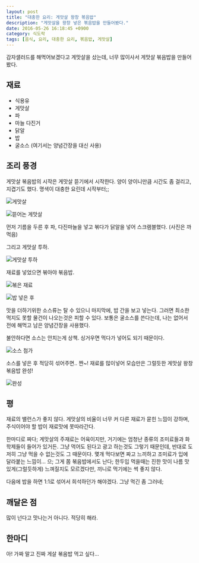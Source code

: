 ```yaml
---
layout: post
title: "대충한 요리: 게맛살 왕창 볶음밥"
description: "게맛살을 왕창 넣은 볶음밥을 만들어봤다."
date: 2016-05-26 16:18:45 +0900
category: 식도락
tags: [음식, 요리, 대충한 요리, 볶음밥, 게맛살]
---
```


감자샐러드를 해먹어보겠다고 게맛살을 샀는데,
너무 많이사서 게맛살 볶음밥을 만들어봤다.


## 재료

- 식용유
- 게맛살
- 파
- 마늘 다진거
- 닭알
- 밥
- 굴소스 (여기서는 양념간장을 대신 사용)


## 조리 풍경

게맛살 볶음밥의 시작은 게맛살 뜯기에서 시작한다.
양이 양이니만큼 시간도 좀 걸리고, 지겹기도 했다.
명색이 대충한 요린데 시작부터;;

![게맛살](https://lh3.googleusercontent.com/ZPdhloKt00JIIC1L1yUlOpgeFhz9xVjGscIO7E4In4rfbS6ZqLA-7vialnvCVjuVLU-qQH1Fgw=s520 "한가득이다;")

![뜯어논 게맛살](https://lh3.googleusercontent.com/rXhjTKw5Hb97wDWgnvnfJ1iqteZYZHQRB0cTYRZ92Srqx0Mj2a33idTzdg89sMyA1nr9a409Ug=s520 "뜯었더니 훨씬 많다. 것 참 수북하구만; 군데군데 대충 뜯은것도 보인다.")

먼저 기름을 두른 후 파, 다진마늘을 넣고 볶다가 닭알을 넣어 스크램블했다. (사진은 까먹음)

그리고 게맛살 투하.

![게맛살 투하](https://lh3.googleusercontent.com/5Aa0B90KTIgzIoA055wvCDbjJYJOt76GZX4yht46tj-G1zUxqNojh2V-3iVIw117YrQoqo8_HQ=s520 "게맛살이 후라이팬을 덮었다; 넣고보니 생각보다 훨씬 많;;")

재료를 넣었으면 볶아야 볶음밥.

![볶은 재료](https://lh3.googleusercontent.com/7PcxFQWYPCVwlllm7cvNeJ3k6PGlLIHyNX2SajWNOi5L1XylROWeUOYQ0T0XEFadR2lO73fAXw=s520 "못믿겠지만, 아직 밥을 넣기 전이다;;")

![밥 넣은 후](https://lh3.googleusercontent.com/KzE2-OLKpUJm5Zsx7gdcWgQv05VWy5sXr0QecXSZStZKTalwkfL3zSQ9n4djCxcXP2lggahSWg=s520 "밥을 넣었지만, 전과 별 차이가 없다;")

맛을 더하기위한 소스류는 탈 수 있으니 마지막에, 밥 간을 보고 넣는다.
그러면 최소한 먹지도 못할 물건이 나오는것은 피할 수 있다.
보통은 굴소스를 쓴다는데, 나는 없어서 전에 해먹고 남은 양념간장을 사용했다.

불안하다면 소스는 안치는게 상책.
싱거우면 먹다가 넣어도 되기 때문이다.

![소스 첨가](https://lh3.googleusercontent.com/5RE94epJGtX20fScDayueQ3OnZM_a3lVfs-OnT7TkkLeLdoGW8Cy1ZuIZAjFG4_1G_8d974J1w=s520 "소스는 양념간장으로 대신")

소스를 넣은 후 적당히 섞어주면..
짠~! 재료를 많이넣어 모습만은 그럴듯한 게맛살 왕창 볶음밥 완성!

![완성](https://lh3.googleusercontent.com/cTozrBxs5FTftRrD05PQoZD5TpMNXYxhb2VpUHiBOPnmFzft1I1Lg0AwNzDaxAZ-8xxQdywIDw=s520 "그릇 한가운데 쌓아 담으면 괜한 멋부림을 할 수 있다.")


## 평

재료의 밸런스가 좋지 않다.
게맛살의 비율이 너무 커 다른 재료가 묻힌 느낌이 강하며, 주식이어야 할 밥이 재료맛에 못따라간다.

한마디로 짜다;
게맛살의 주재료는 어육이지만, 거기에는 엄청난 종류의 조미료들과 화학제들이 들어가 있거든.
그냥 먹어도 된다고 광고 하는것도 그렇기 때문인데,
반대로 도저히 그냥 먹을 수 없는것도 그 때문이다.
몇개 먹다보면 짜고 느끼하고 조미료가 입에 달라붙는 느낌이... 으;
그게 쫌 볶음밥에서도 난다;
한두입 먹을때는 진한 맛이 나름 맛있게(그럴듯하게) 느껴질지도 모르겠다만, 끼니로 먹기에는 썩 좋지 않다.

다음에 밥을 하면 1:1로 섞어서 희석하던가 해야겠다.
그냥 먹긴 좀 그러네;


## 깨달은 점

많이 넌다고 맛나는거 아니다. 적당히 해라.


## 한마디

아! 가짜 말고 진짜 게살 볶음밥 먹고 싶다...
